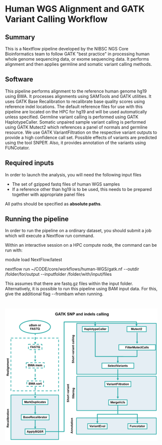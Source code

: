 # Human WGS Alignment and GATK Variant Calling Workflow

## Summary

This is a Nextflow pipeline developed by the NIBSC NGS Core Bioinformatics team to follow GATK "best practice" in processing human whole genome sequencing data, or exome sequencing data. It performs alignment and then applies germline and somatic variant calling methods.

## Software

This pipeline performs alignment to the reference human genome hg19 using BWA. It processes alignments using SAMTools and GATK utilities. It uses GATK Base Recalibration to recalibrate base quality scores using reference indel locations. The default reference files for use with this pipeline are located on the HPC for hg19 and will be used automatically unless specified. Germline variant calling is performed using GATK HaplotypeCaller. Somatic unpaired sample variant calling is performed using GATK Mutect2 which references a panel of normals and germline resource. We use GATK VariantFiltration on the respective variant outputs to provide a high confidence call set. Possible effects of variants are predicted using the tool SNPEff. Also, it provides annotation of the variants using FUNCotator.

## Required inputs

In order to launch the analysis, you will need the following input files

- The set of gzipped fastq files of human WGS samples
- If a reference other than hg19 is to be used, this needs to be prepared together with appropriate panel files

All paths should be specified as **absolute paths**.

## Running the pipeline

In order to run the pipeline on a ordinary dataset, you should submit a job which will execute a Nextflow run command.

Within an interactive session on a HPC compute node, the command can be run with:

module load NextFlow/latest

nextflow run ~/CODE/core/workflows/human-WGS/gatk.nf --outdir /folder/for/output --inputfolder /folder/with/input/files

This assumes that there are fastq.gz files within the input folder. Alternatively, it is possible to run this pipeline using BAM input data. For this, give the additional flag --frombam when running.

# ![nibscbioinformatics/workflows/human-WGS](schematic.png)
